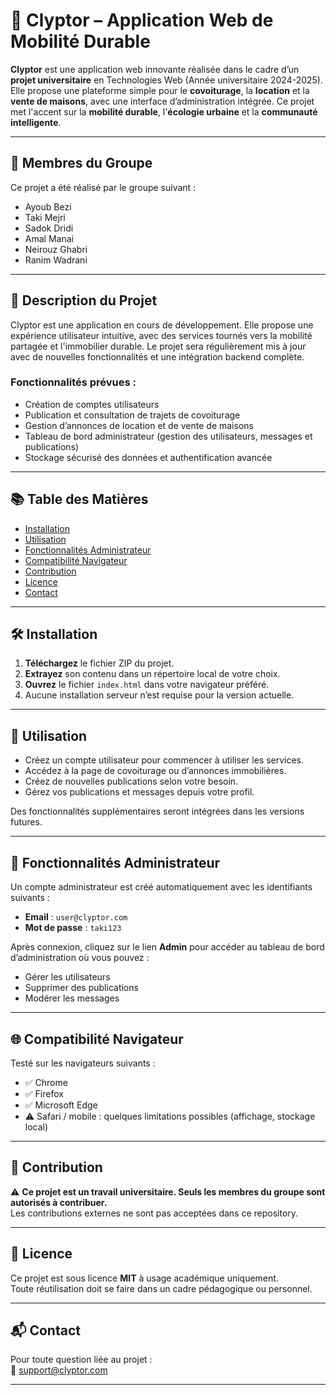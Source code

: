 # 🚀 Clyptor – Application Web de Mobilité Durable

**Clyptor** est une application web innovante réalisée dans le cadre d’un **projet universitaire** en Technologies Web (Année universitaire 2024-2025). Elle propose une plateforme simple pour le **covoiturage**, la **location** et la **vente de maisons**, avec une interface d’administration intégrée. Ce projet met l'accent sur la **mobilité durable**, l'**écologie urbaine** et la **communauté intelligente**.

---

## 👥 Membres du Groupe

Ce projet a été réalisé par le groupe suivant :

- Ayoub Bezi  
- Taki Mejri  
- Sadok Dridi  
- Amal Manai  
- Neirouz Ghabri  
- Ranim Wadrani  

---

## 📌 Description du Projet

Clyptor est une application en cours de développement. Elle propose une expérience utilisateur intuitive, avec des services tournés vers la mobilité partagée et l'immobilier durable. Le projet sera régulièrement mis à jour avec de nouvelles fonctionnalités et une intégration backend complète.

### Fonctionnalités prévues :
- Création de comptes utilisateurs
- Publication et consultation de trajets de covoiturage
- Gestion d’annonces de location et de vente de maisons
- Tableau de bord administrateur (gestion des utilisateurs, messages et publications)
- Stockage sécurisé des données et authentification avancée

---

## 📚 Table des Matières

- [Installation](#installation)
- [Utilisation](#utilisation)
- [Fonctionnalités Administrateur](#fonctionnalités-administrateur)
- [Compatibilité Navigateur](#compatibilité-navigateur)
- [Contribution](#contribution)
- [Licence](#licence)
- [Contact](#contact)

---

## 🛠️ Installation

1. **Téléchargez** le fichier ZIP du projet.
2. **Extrayez** son contenu dans un répertoire local de votre choix.
3. **Ouvrez** le fichier `index.html` dans votre navigateur préféré.
4. Aucune installation serveur n’est requise pour la version actuelle.

---

## 🚀 Utilisation

- Créez un compte utilisateur pour commencer à utiliser les services.
- Accédez à la page de covoiturage ou d’annonces immobilières.
- Créez de nouvelles publications selon votre besoin.
- Gérez vos publications et messages depuis votre profil.

Des fonctionnalités supplémentaires seront intégrées dans les versions futures.

---

## 🔐 Fonctionnalités Administrateur

Un compte administrateur est créé automatiquement avec les identifiants suivants :

- **Email** : `user@clyptor.com`  
- **Mot de passe** : `taki123`  

Après connexion, cliquez sur le lien **Admin** pour accéder au tableau de bord d’administration où vous pouvez :
- Gérer les utilisateurs
- Supprimer des publications
- Modérer les messages

---

## 🌐 Compatibilité Navigateur

Testé sur les navigateurs suivants :
- ✅ Chrome
- ✅ Firefox
- ✅ Microsoft Edge
- ⚠️ Safari / mobile : quelques limitations possibles (affichage, stockage local)

---

## 🤝 Contribution

⚠️ **Ce projet est un travail universitaire. Seuls les membres du groupe sont autorisés à contribuer.**  
Les contributions externes ne sont pas acceptées dans ce repository.

---

## 📄 Licence

Ce projet est sous licence **MIT** à usage académique uniquement.  
Toute réutilisation doit se faire dans un cadre pédagogique ou personnel.

---

## 📬 Contact

Pour toute question liée au projet :  
📧 [support@clyptor.com](mailto:support@clyptor.com)

---
